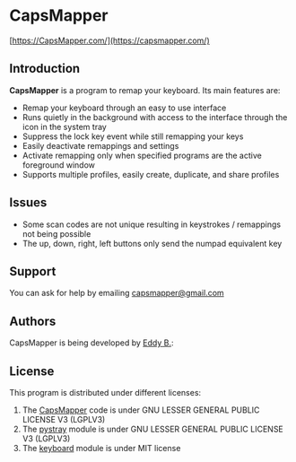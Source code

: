 # CapsMapper
[https://CapsMapper.com/](https://capsmapper.com/)

## Introduction

**CapsMapper** is a program to remap your keyboard. Its main features are:

* Remap your keyboard through an easy to use interface
* Runs quietly in the background with access to the interface through the icon in the system tray
* Suppress the lock key event while still remapping your keys
* Easily deactivate remappings and settings
* Activate remapping only when specified programs are the active foreground window
* Supports multiple profiles, easily create, duplicate, and share profiles

## Issues

* Some scan codes are not unique resulting in keystrokes / remappings not being possible
* The up, down, right, left buttons only send the numpad equivalent key

## Support

You can ask for help by emailing capsmapper@gmail.com

## Authors

CapsMapper is being developed by [Eddy B.](https://github.com/Bredicus):

## License

This program is distributed under different licenses:

1. The [CapsMapper](https://github.com/Bredicus/CapsMapper) code is under GNU LESSER GENERAL PUBLIC LICENSE V3 (LGPLV3)
2. The [pystray](https://pypi.org/project/pystray/) module is under GNU LESSER GENERAL PUBLIC LICENSE V3 (LGPLV3)
3. The [keyboard](https://pypi.org/project/keyboard/) module is under MIT license
